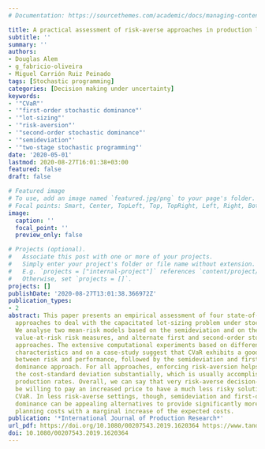 ```yaml
---
# Documentation: https://sourcethemes.com/academic/docs/managing-content/

title: A practical assessment of risk-averse approaches in production lot-sizing problems
subtitle: ''
summary: ''
authors:
- Douglas Alem
- g_fabricio-oliveira
- Miguel Carrión Ruiz Peinado
tags: [Stochastic programming]
categories: [Decision making under uncertainty]
keywords:
- '"CVaR"'
- '"first-order stochastic dominance"'
- '"lot-sizing"'
- '"risk-aversion"'
- '"second-order stochastic dominance"'
- '"semideviation"'
- '"two-stage stochastic programming"'
date: '2020-05-01'
lastmod: 2020-08-27T16:01:38+03:00
featured: false
draft: false

# Featured image
# To use, add an image named `featured.jpg/png` to your page's folder.
# Focal points: Smart, Center, TopLeft, Top, TopRight, Left, Right, BottomLeft, Bottom, BottomRight.
image:
  caption: ''
  focal_point: ''
  preview_only: false

# Projects (optional).
#   Associate this post with one or more of your projects.
#   Simply enter your project's folder or file name without extension.
#   E.g. `projects = ["internal-project"]` references `content/project/deep-learning/index.md`.
#   Otherwise, set `projects = []`.
projects: []
publishDate: '2020-08-27T13:01:38.366972Z'
publication_types:
- 2
abstract: This paper presents an empirical assessment of four state-of-the-art risk-averse
  approaches to deal with the capacitated lot-sizing problem under stochastic demand.
  We analyse two mean-risk models based on the semideviation and on the conditional
  value-at-risk risk measures, and alternate first and second-order stochastic dominance
  approaches. The extensive computational experiments based on different instances
  characteristics and on a case-study suggest that CVaR exhibits a good trade-off
  between risk and performance, followed by the semideviation and first-order stochastic
  dominance approach. For all approaches, enforcing risk-aversion helps to reduce
  the cost-standard deviation substantially, which is usually accomplished via increasing
  production rates. Overall, we can say that very risk-averse decision-makers would
  be willing to pay an increased price to have a much less risky solution given by
  CVaR. In less risk-averse settings, though, semideviation and first-order stochastic
  dominance can be appealing alternatives to provide significantly more stable production
  planning costs with a marginal increase of the expected costs.
publication: '*International Journal of Production Research*'
url_pdf: https://doi.org/10.1080/00207543.2019.1620364 https://www.tandfonline.com/doi/full/10.1080/00207543.2019.1620364
doi: 10.1080/00207543.2019.1620364
---
```

